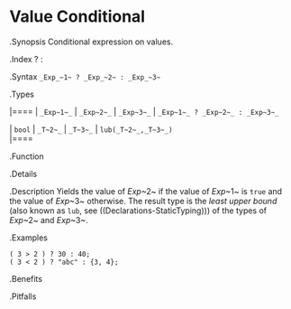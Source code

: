 # Value Conditional

.Synopsis
Conditional expression on values.

.Index
? :

.Syntax
`_Exp_~1~ ? _Exp_~2~ : _Exp_~3~`

.Types


|====
| `_Exp~1~_`  | `_Exp~2~_` | `_Exp~3~_` | `_Exp~1~_ ? _Exp~2~_ : _Exp~3~_` 

|   `bool`   | `_T~2~_`   | `_T~3~_`   | `lub(_T~2~_,_T~3~_)`            
|====

.Function

.Details

.Description
Yields the value of _Exp_~2~ if the value of _Exp_~1~ is `true` and the value of _Exp_~3~ otherwise.
The result type is the _least upper bound_ (also known as `lub`, see ((Declarations-StaticTyping))) of the types of _Exp_~2~ and _Exp_~3~.

.Examples
```rascal-shell
( 3 > 2 ) ? 30 : 40;
( 3 < 2 ) ? "abc" : {3, 4};
```

.Benefits

.Pitfalls

